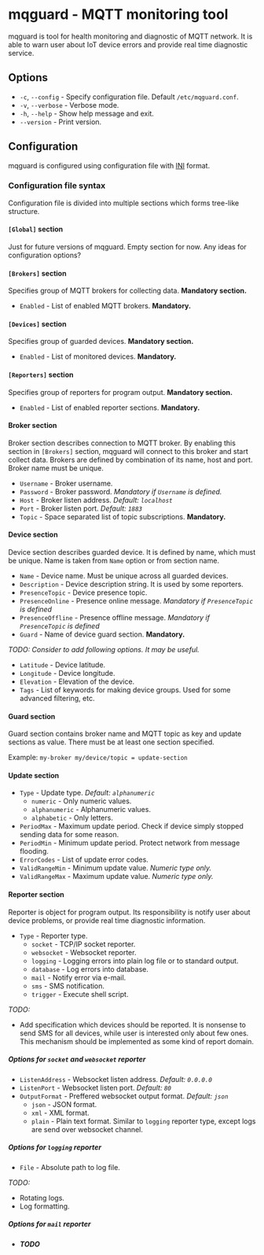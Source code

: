 # mqguard - MQTT monitoring tool

mqguard is tool for health monitoring and diagnostic of MQTT network. It is able
to warn user about IoT device errors and provide real time diagnostic service.

## Options

 - `-c`, `--config` - Specify configuration file. Default `/etc/mqguard.conf`.
 - `-v`, `--verbose` - Verbose mode.
 - `-h`, `--help` - Show help message and exit.
 - `--version` - Print version.

## Configuration

mqguard is configured using configuration file with [INI](https://en.wikipedia.org/wiki/INI_file) format.

### Configuration file syntax

Configuration file is divided into multiple sections which forms tree-like structure.

#### `[Global]` section

Just for future versions of mqguard. Empty section for now. Any ideas for configuration options?

#### `[Brokers]` section

Specifies group of MQTT brokers for collecting data. **Mandatory section.**

 - `Enabled` - List of enabled MQTT brokers. **Mandatory.**

#### `[Devices]` section

Specifies group of guarded devices. **Mandatory section.**

 - `Enabled` - List of monitored devices. **Mandatory.**

#### `[Reporters]` section

Specifies group of reporters for program output. **Mandatory section.**

 - `Enabled` - List of enabled reporter sections. **Mandatory.**

#### Broker section

Broker section describes connection to MQTT broker. By enabling this section in
`[Brokers]` section, mqguard will connect to this broker and start collect data.
Brokers are defined by combination of its name, host and port. Broker name must be unique.

 - `Username` - Broker username.
 - `Password` - Broker password. *Mandatory if `Username` is defined.*
 - `Host` - Broker listen address. *Default: `localhost`*
 - `Port` - Broker listen port. *Default: `1883`*
 - `Topic` - Space separated list of topic subscriptions. **Mandatory.**

#### Device section

Device section describes guarded device. It is defined by name, which must be unique.
Name is taken from `Name` option or from section name.

 - `Name` - Device name. Must be unique across all guarded devices.
 - `Description` - Device description string. It is used by some reporters.
 - `PresenceTopic` - Device presence topic.
 - `PresenceOnline` - Presence online message. *Mandatory if `PresenceTopic` is defined*
 - `PresenceOffline` - Presence offline message. *Mandatory if `PresenceTopic` is defined*
 - `Guard` - Name of device guard section. **Mandatory.**

_TODO: Consider to add following options. It may be useful._

 - `Latitude` - Device latitude.
 - `Longitude` - Device longitude.
 - `Elevation` - Elevation of the device.
 - `Tags` - List of keywords for making device groups. Used for some advanced filtering, etc.

#### Guard section

Guard section contains broker name and MQTT topic as key and update sections as value.
There must be at least one section specified.

Example: `my-broker my/device/topic = update-section`

#### Update section

 - `Type` - Update type. *Default: `alphanumeric`*
   - `numeric` - Only numeric values.
   - `alphanumeric` - Alphanumeric values.
   - `alphabetic` - Only letters.
 - `PeriodMax` - Maximum update period. Check if device simply stopped sending
    data for some reason.
 - `PeriodMin` - Minimum update period. Protect network from message flooding.
 - `ErrorCodes` - List of update error codes.
 - `ValidRangeMin` - Minimum update value. *Numeric type only.*
 - `ValidRangeMax` - Maximum update value. *Numeric type only.*

#### Reporter section

Reporter is object for program output. Its responsibility is notify user about device
problems, or provide real time diagnostic information.

 - `Type` - Reporter type.
   - `socket` - TCP/IP socket reporter.
   - `websocket` - Websocket reporter.
   - `logging` - Logging errors into plain log file or to standard output.
   - `database` - Log errors into database.
   - `mail` - Notify error via e-mail.
   - `sms` - SMS notification.
   - `trigger` - Execute shell script.

_TODO:_

 - Add specification which devices should be reported. It is nonsense to send SMS
    for all devices, while user is interested only about few ones. This mechanism
    should be implemented as some kind of report domain.

##### Options for `socket` and `websocket` reporter

 - `ListenAddress` - Websocket listen address. *Default: `0.0.0.0`*
 - `ListenPort` - Websocket listen port. *Default: `80`*
 - `OutputFormat` - Preffered websocket output format. *Default: `json`*
   - `json` - JSON format.
   - `xml` - XML format.
   - `plain` - Plain text format. Similar to `logging` reporter type, except logs
    are send over websocket channel.

##### Options for `logging` reporter

 - `File` - Absolute path to log file.

_TODO:_

 - Rotating logs.
 - Log formatting.

##### Options for `mail` reporter

 - _**TODO**_
